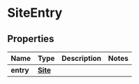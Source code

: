 
# SiteEntry

## Properties
Name | Type | Description | Notes
------------ | ------------- | ------------- | -------------
**entry** | [**Site**](Site.md) |  | 



